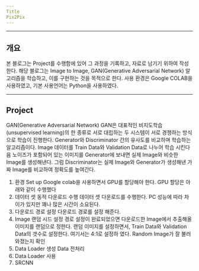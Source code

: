 ```yaml
---
Title
Pix2Pix
---
```

---
개요
---
본 블로그는 Project를 수행함에 있어 그 과정을 기록하고, 자료로 남기기 위하여 작성한다. 해당 블로그는 Image to Image, GAN(Generative Adversarial Network) 알고리즘을 학습하고, 이를 구현하는 것을 목적으로 한다. 사용 환경은 Google COLAB을 사용하였고, 기본 사용언어는 Python을 사용하였다.

---
Project
---
GAN(Generative Adversarial Network)
GAN은 대표적인 비지도학습(unsupervised learning)의 한 종류로 서로 대립하는 두 시스템이 서로 경쟁하는 방식으로 학습이 진행한다. Generator와 Discriminator 간의 유사도를 비교하며 학습하는 알고리즘이다. Image 데이터를 Train Data와 Validation Data로 나누어 학습 시킨다음 노이즈가 포함되어 있는 이미지를 Generator에 보내면 실제 Image와 비슷한 Image를 생성해낸다. 그럼 Discriminator는 실제 Image와 Generator가 생성해낸 가짜 Image를 비교하여 정확도를 높여간다.

 1. 환경 Set up
    Google colab을 사용하면서 GPU를 할당해야 한다. GPU 할당은 아래와 같이 수행했다
    <script src="https://gist.github.com/Programnewb/6a2faa8675e156471e5aead9ac52c2a5.js"></script>
 2. 데이터 셋 동적 다운로드 수행
    데이터 셋 다운로드를 수행한다. PC 성능에 따라 차이가 있지만 꽤나 많은 시간이 소요된다.
    <script src="https://gist.github.com/Programnewb/f9fa7b1d821336f2490c2c656009a384.js"></script>
 3. 다운로드 경로 설정
    다운로드 경로를 설정 해준다.
    <script src="https://gist.github.com/Programnewb/971648a1ddb7449feb6c40ac6032119d.js"></script>
 4. Image 랜덤 시드 설정
    경로 설정이 완료되었으면 다운로드한 Image에서 추출해올 이미지를 랜덤으로 정한다. 랜덤 이미지를 설정하면서, Train Data와 Validation Data의 갯수로 설정한다. 여기서는 4:1로 설정하
    였다.
    <script src="https://gist.github.com/Programnewb/c7843007eea89c75a0d2bda46ee8efb9.js"></script>
    Random Image가 잘 불러 와졌는지 확인
    <script src="https://gist.github.com/Programnewb/eeb8d07d501b41f176c3b637129ee432.js"></script>
 5. Data Loader 생성
    <script src="https://gist.github.com/Programnewb/5ed5df9723b508a209d43eb365ee6ca4.js"></script>
    Data 전처리
    <script src="https://gist.github.com/Programnewb/7ef6c710b5afb44fe1ff48bec368fb51.js"></script>
 6. Data Loader 사용
    <script src="https://gist.github.com/Programnewb/aaf3757ae20cd44c258cc37342b9f861.js"></script>
 7. SRCNN
    <script src="https://gist.github.com/Programnewb/cb532949f9b9acc9a84f4d4a7f0c50b9.js"></script>
